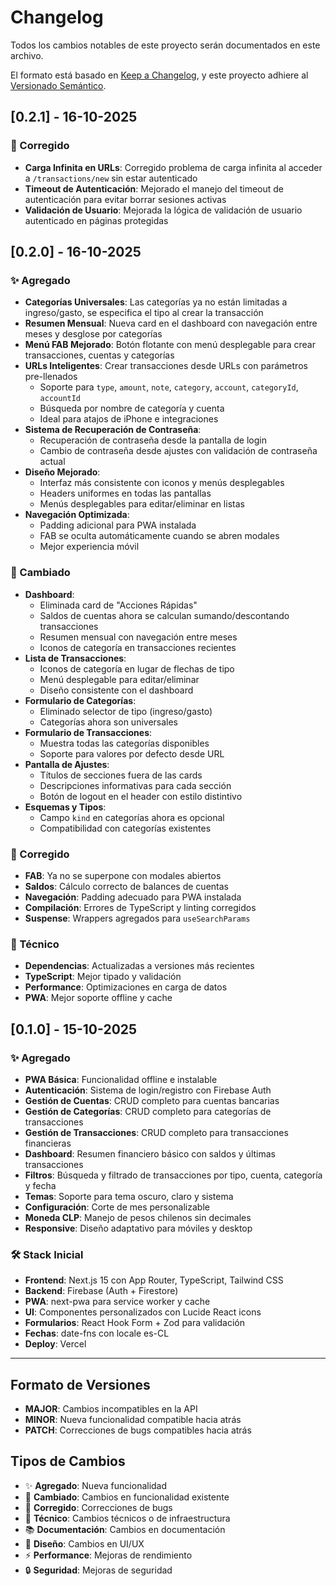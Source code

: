 # Changelog

Todos los cambios notables de este proyecto serán documentados en este archivo.

El formato está basado en [Keep a Changelog](https://keepachangelog.com/es-ES/1.0.0/),
y este proyecto adhiere al [Versionado Semántico](https://semver.org/spec/v2.0.0.html).

## [0.2.1] - 16-10-2025

### 🐛 Corregido
- **Carga Infinita en URLs**: Corregido problema de carga infinita al acceder a `/transactions/new` sin estar autenticado
- **Timeout de Autenticación**: Mejorado el manejo del timeout de autenticación para evitar borrar sesiones activas
- **Validación de Usuario**: Mejorada la lógica de validación de usuario autenticado en páginas protegidas

## [0.2.0] - 16-10-2025

### ✨ Agregado
- **Categorías Universales**: Las categorías ya no están limitadas a ingreso/gasto, se especifica el tipo al crear la transacción
- **Resumen Mensual**: Nueva card en el dashboard con navegación entre meses y desglose por categorías
- **Menú FAB Mejorado**: Botón flotante con menú desplegable para crear transacciones, cuentas y categorías
- **URLs Inteligentes**: Crear transacciones desde URLs con parámetros pre-llenados
  - Soporte para `type`, `amount`, `note`, `category`, `account`, `categoryId`, `accountId`
  - Búsqueda por nombre de categoría y cuenta
  - Ideal para atajos de iPhone e integraciones
- **Sistema de Recuperación de Contraseña**: 
  - Recuperación de contraseña desde la pantalla de login
  - Cambio de contraseña desde ajustes con validación de contraseña actual
- **Diseño Mejorado**: 
  - Interfaz más consistente con iconos y menús desplegables
  - Headers uniformes en todas las pantallas
  - Menús desplegables para editar/eliminar en listas
- **Navegación Optimizada**: 
  - Padding adicional para PWA instalada
  - FAB se oculta automáticamente cuando se abren modales
  - Mejor experiencia móvil

### 🔄 Cambiado
- **Dashboard**: 
  - Eliminada card de "Acciones Rápidas"
  - Saldos de cuentas ahora se calculan sumando/descontando transacciones
  - Resumen mensual con navegación entre meses
  - Iconos de categoría en transacciones recientes
- **Lista de Transacciones**: 
  - Iconos de categoría en lugar de flechas de tipo
  - Menú desplegable para editar/eliminar
  - Diseño consistente con el dashboard
- **Formulario de Categorías**: 
  - Eliminado selector de tipo (ingreso/gasto)
  - Categorías ahora son universales
- **Formulario de Transacciones**: 
  - Muestra todas las categorías disponibles
  - Soporte para valores por defecto desde URL
- **Pantalla de Ajustes**: 
  - Títulos de secciones fuera de las cards
  - Descripciones informativas para cada sección
  - Botón de logout en el header con estilo distintivo
- **Esquemas y Tipos**: 
  - Campo `kind` en categorías ahora es opcional
  - Compatibilidad con categorías existentes

### 🐛 Corregido
- **FAB**: Ya no se superpone con modales abiertos
- **Saldos**: Cálculo correcto de balances de cuentas
- **Navegación**: Padding adecuado para PWA instalada
- **Compilación**: Errores de TypeScript y linting corregidos
- **Suspense**: Wrappers agregados para `useSearchParams`

### 🔧 Técnico
- **Dependencias**: Actualizadas a versiones más recientes
- **TypeScript**: Mejor tipado y validación
- **Performance**: Optimizaciones en carga de datos
- **PWA**: Mejor soporte offline y cache

## [0.1.0] - 15-10-2025

### ✨ Agregado
- **PWA Básica**: Funcionalidad offline e instalable
- **Autenticación**: Sistema de login/registro con Firebase Auth
- **Gestión de Cuentas**: CRUD completo para cuentas bancarias
- **Gestión de Categorías**: CRUD completo para categorías de transacciones
- **Gestión de Transacciones**: CRUD completo para transacciones financieras
- **Dashboard**: Resumen financiero básico con saldos y últimas transacciones
- **Filtros**: Búsqueda y filtrado de transacciones por tipo, cuenta, categoría y fecha
- **Temas**: Soporte para tema oscuro, claro y sistema
- **Configuración**: Corte de mes personalizable
- **Moneda CLP**: Manejo de pesos chilenos sin decimales
- **Responsive**: Diseño adaptativo para móviles y desktop

### 🛠️ Stack Inicial
- **Frontend**: Next.js 15 con App Router, TypeScript, Tailwind CSS
- **Backend**: Firebase (Auth + Firestore)
- **PWA**: next-pwa para service worker y cache
- **UI**: Componentes personalizados con Lucide React icons
- **Formularios**: React Hook Form + Zod para validación
- **Fechas**: date-fns con locale es-CL
- **Deploy**: Vercel

---

## Formato de Versiones

- **MAJOR**: Cambios incompatibles en la API
- **MINOR**: Nueva funcionalidad compatible hacia atrás
- **PATCH**: Correcciones de bugs compatibles hacia atrás

## Tipos de Cambios

- ✨ **Agregado**: Nueva funcionalidad
- 🔄 **Cambiado**: Cambios en funcionalidad existente
- 🐛 **Corregido**: Correcciones de bugs
- 🔧 **Técnico**: Cambios técnicos o de infraestructura
- 📚 **Documentación**: Cambios en documentación
- 🎨 **Diseño**: Cambios en UI/UX
- ⚡ **Performance**: Mejoras de rendimiento
- 🔒 **Seguridad**: Mejoras de seguridad
